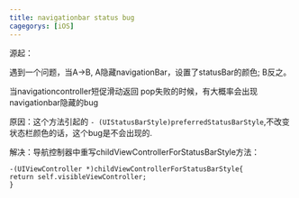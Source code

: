 ```yaml
---
title: navigationbar status bug
cagegorys: [iOS] 
---
```

源起：

遇到一个问题，当A->B, A隐藏navigationBar，设置了statusBar的颜色; B反之。

当navigationcontroller短促滑动返回 pop失败的时候，有大概率会出现navigationbar隐藏的bug

原因：这个方法引起的 `- (UIStatusBarStyle)preferredStatusBarStyle`,不改变状态栏颜色的话，这个bug是不会出现的.

解决：导航控制器中重写childViewControllerForStatusBarStyle方法：

<pre><code class="language-objective-c line-numbers">-(UIViewController *)childViewControllerForStatusBarStyle{
return self.visibleViewController;
}
</code></pre>